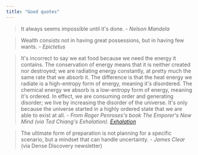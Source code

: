 ```yaml
---
title: "Good quotes"
---
```



> It always seems impossible until it's done. - _Nelson Mandela_ 



> Wealth consists not in having great possessions, but in having few wants. - _Epictetus_


>It's incorrect to say we eat food because we need the energy it contains. The conservation of energy means that it is neither created nor destroyed; we are radiating energy constantly, at pretty much the same rate that we absorb it. The difference is that the heat energy we radiate is a high-entropy form of energy, meaning it's disordered. The chemical energy we absorb is a low-entropy form of energy, meaning it's ordered. In effect, we are consuming order and generating disorder; we live by increasing the disorder of the universe. It's only because the universe started in a highly ordered state that we are able to exist at all. - _From Roger Penroses's book The Emporer's New Mind (via Ted Chiang's Exhalation). [Exhalation](projects/books/Exhalation.md)_


> The ultimate form of preparation is not planning for a specific scenario, but a mindset that can handle uncertainty. - _James Clear_ (via Dense Discovery newsletter)





